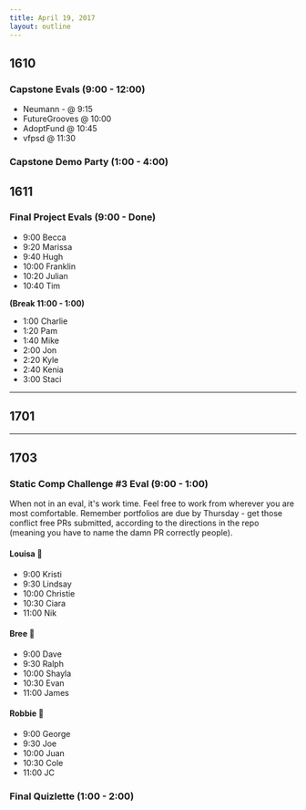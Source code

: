 ```yaml
---
title: April 19, 2017
layout: outline
---
```


## 1610

### Capstone Evals (9:00 - 12:00)
* Neumann - @ 9:15
* FutureGrooves @ 10:00
* AdoptFund @ 10:45
* vfpsd @ 11:30

### Capstone Demo Party (1:00 - 4:00)

## 1611

### Final Project Evals (9:00 - Done)

  - 9:00  Becca  
  - 9:20  Marissa  
  - 9:40  Hugh  
  - 10:00 Franklin  
  - 10:20 Julian
  - 10:40 Tim  

  **(Break 11:00 - 1:00)**  

  - 1:00 Charlie  
  - 1:20 Pam  
  - 1:40 Mike  
  - 2:00 Jon  
  - 2:20 Kyle  
  - 2:40 Kenia  
  - 3:00 Staci  

-----------------------------------------------

## 1701

-----------------------------------------------

## 1703


### Static Comp Challenge #3 Eval  (9:00 - 1:00)
When not in an eval, it's work time. Feel free to work from wherever you are most comfortable. Remember portfolios are due by Thursday - get those conflict free PRs submitted, according to the directions in the repo (meaning you have to name the damn PR correctly people).

#### Louisa :hear_no_evil:

- 9:00 Kristi
- 9:30 Lindsay
- 10:00 Christie
- 10:30 Ciara
- 11:00 Nik

#### Bree :see_no_evil:

- 9:00 Dave
- 9:30 Ralph
- 10:00 Shayla
- 10:30 Evan
- 11:00 James

#### Robbie :speak_no_evil:

- 9:00 George
- 9:30 Joe
- 10:00 Juan
- 10:30 Cole
- 11:00 JC

### Final Quizlette (1:00 - 2:00)
